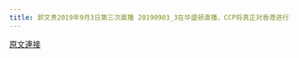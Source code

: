 ```yaml
---
title: 郭文贵2019年9月3日第三次直播 20190903_3在华盛顿直播，CCP将真正对香港进行戒严计划
---
```


[原文連接](https://gnews.org/ThreadView/53478067)



